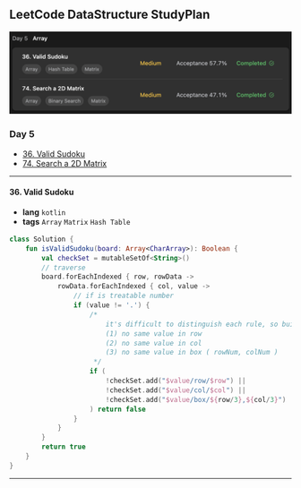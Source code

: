 ## LeetCode DataStructure StudyPlan

<img src="../../assets/leetcode_ds_lv1_day5.png" alt="leetcode_data_structure_level1_day5" style="zoom:50%;" />

### Day 5

- [36. Valid Sudoku](https://leetcode.com/problems/valid-sudoku/?envType=study-plan&id=data-structure-i)
- [74. Search a 2D Matrix](https://leetcode.com/problems/search-a-2d-matrix/?envType=study-plan&id=data-structure-i)

---

#### 36. Valid Sudoku

- **lang**  `kotlin` 
- **tags**  `Array` `Matrix` `Hash Table`

```kotlin
class Solution {
    fun isValidSudoku(board: Array<CharArray>): Boolean {
        val checkSet = mutableSetOf<String>()
        // traverse
        board.forEachIndexed { row, rowData ->
            rowData.forEachIndexed { col, value ->
                // if is treatable number
                if (value != '.') {
                    /*
                        it's difficult to distinguish each rule, so build as string.
                        (1) no same value in row
                        (2) no same value in col
                        (3) no same value in box ( rowNum, colNum )
                     */
                    if (
                        !checkSet.add("$value/row/$row") ||
                        !checkSet.add("$value/col/$col") ||
                        !checkSet.add("$value/box/${row/3},${col/3}")
                    ) return false
                }
            }
        }
        return true
    }
}
```

---

